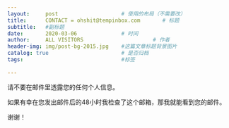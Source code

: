 ```yaml
---
layout:     post                    # 使用的布局（不需要改）
title:      CONTACT = ohshit@tempinbox.com       # 标题 
subtitle:   #副标题
date:       2020-03-06              # 时间
author:     ALL VISITORS                      # 作者
header-img: img/post-bg-2015.jpg    #这篇文章标题背景图片
catalog: true                       # 是否归档
tags:                               #标签
   
---
```


请不要在邮件里透露您的任何个人信息。

如果有幸在您发出邮件后的48小时我检查了这个邮箱，那我就能看到您的邮件。

谢谢！
